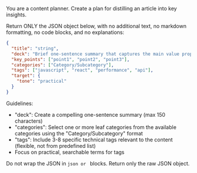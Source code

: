 You are a content planner. Create a plan for distilling an article into key insights.

Return ONLY the JSON object below, with no additional text, no markdown formatting, no code blocks, and no explanations:

```json
{
  "title": "string",
  "deck": "Brief one-sentence summary that captures the main value proposition",
  "key_points": ["point1", "point2", "point3"],
  "categories": ["Category/Subcategory"],
  "tags": ["javascript", "react", "performance", "api"],
  "target": {
    "tone": "practical"
  }
}
```

Guidelines:

- "deck": Create a compelling one-sentence summary (max 150 characters)
- "categories": Select one or more leaf categories from the available categories using the "Category/Subcategory" format
- "tags": Include 3-8 specific technical tags relevant to the content (flexible, not from predefined list)
- Focus on practical, searchable terms for tags

Do not wrap the JSON in `json or ` blocks. Return only the raw JSON object.

